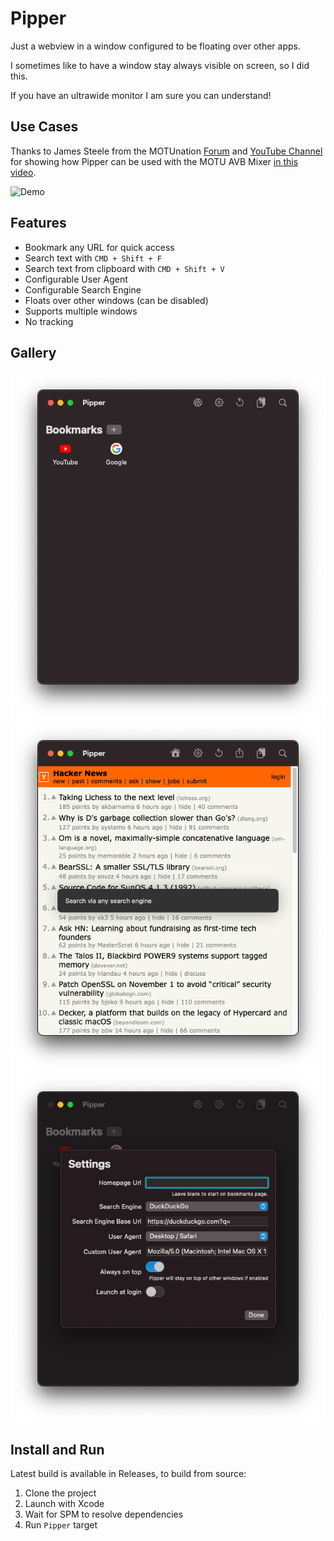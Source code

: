 # Pipper

Just a webview in a window configured to be floating over other apps.

I sometimes like to have a window stay always visible on screen, so I did this.

If you have an ultrawide monitor I am sure you can understand!

## Use Cases

Thanks to James Steele from the MOTUnation [Forum](https://www.motunation.com/forum/index.php) and [YouTube Channel](https://www.youtube.com/user/MOTUNATION) for showing how Pipper can be used with the MOTU AVB Mixer [in this video](https://www.youtube.com/watch?v=uZrAAGjKsAI).

![Demo](Gallery/demo.gif)

## Features

* Bookmark any URL for quick access
* Search text with `CMD + Shift + F`
* Search text from clipboard with `CMD + Shift + V`
* Configurable User Agent
* Configurable Search Engine
* Floats over other windows (can be disabled)
* Supports multiple windows
* No tracking

## Gallery

![Bookmarks](Gallery/bookmarks.png)
![Search](Gallery/search.png)
![Settings](Gallery/settings.png)


## Install and Run

Latest build is available in Releases, to build from source:

1. Clone the project
1. Launch with Xcode
1. Wait for SPM to resolve dependencies
1. Run `Pipper` target
 
